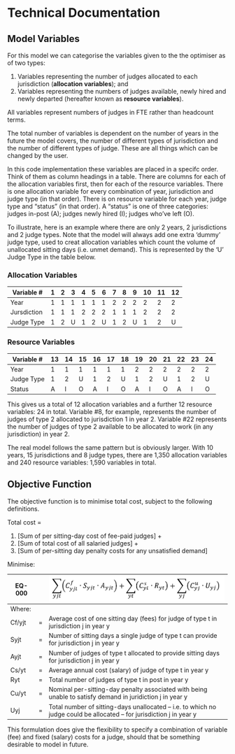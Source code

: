 # Technical Documentation

## Model Variables

For this model we can categorise the variables given to the the optimiser as of 
two types:  
1. Variables representing the number of judges allocated to each jurisdiction 
(**allocation variables**); and  
2. Variables representing the numbers of judges available, newly hired and newly 
departed (hereafter known as **resource variables**).

All variables represent numbers of judges in FTE rather than headcount terms.

The total number of variables is dependent on the number of years in the future 
the model covers, the number of different types of jurisdiction and the number 
of different types of judge. These are all things which can be changed by the user.

In this code implementation these variables are placed in a specifc order. Think 
of them as column headings in a table. There are columns for each of the allocation 
variables first, then for each of the resource variables. There is one allocation 
variable for every combination of year, jurisdiction and judge type (in that 
order). There is on resource variable for each year, judge type and “status” (in 
that order). A “status” is one of three categories: judges in-post (A); judges 
newly hired (I); judges who’ve left (O).

To illustrate, here is an example where there are only 2 years, 2 jurisdictions 
and 2 judge types. Note that the model will always add one extra ‘dummy’ judge 
type, used to creat allocation variables which count the volume of unallocated 
sitting days (i.e. unmet demand). This is represented by the ‘U’ Judge Type in 
the table below.

### Allocation Variables

Variable #  | 1 | 2 | 3 | 4 | 5 | 6 | 7 | 8 | 9 | 10 | 11 | 12 
------------|---|---|---|---|---|---|---|---|---|----|----|----
Year        | 1 | 1 | 1 | 1 | 1 | 1 | 2 | 2 | 2 |  2 |  2 |  2 
Jursdiction | 1 | 1 | 1 | 2 | 2 | 2 | 1 | 1 | 1 |  2 |  2 |  2 
Judge Type  | 1 | 2 | U | 1 | 2 | U | 1 | 2 | U |  1 |  2 |  U 

### Resource Variables

Variable #  | 13 | 14 | 15 | 16 | 17 | 18 | 19 | 20 | 21 | 22 | 23 | 24 
------------|----|----|----|----|----|----|----|----|----|----|----|----
Year        |  1 |  1 |  1 |  1 |  1 |  1 |  2 |  2 |  2 |  2 |  2 |  2 
Judge Type  |  1 |  2 |  U |  1 |  2 |  U |  1 |  2 |  U |  1 |  2 |  U 
Status      |  A |  I |  O |  A |  I |  O |  A |  I |  O |  A |  I |  O 

This gives us a total of 12 allocation variables and a further 12 resource 
variables: 24 in total. Variable #8, for example, represents the number of 
judges of type 2 allocated to jurisdiction 1 in year 2. Variable #22 represents 
the number of judges of type 2 available to be allocated to work (in any 
jurisdiction) in year 2.

The real model follows the same pattern but is obviously larger. With 10 years, 
15 jurisdictions and 8 judge types, there are 1,350 allocation variables and 240 
resource variables: 1,590 variables in total.

## Objective Function

The objective function is to minimise total cost, subject to the following definitions.

Total cost =  
1. [Sum of per sitting-day cost of fee-paid judges] + 
2. [Sum of total cost of all salaried judges] + 
3. [Sum of per-sitting day penalty costs for any unsatisfied demand]

Minimise:

**EQ-000** |   |![equation](./images/EQ000.png)
-----------|---|----------------------------
Where:     |   |  
Cf/yjt     | = | Average cost of one sitting day (fees) for judge of type t in jurisdiction j in year y
Syjt       | = | Number of sitting days a single judge of type t can provide for jurisdiction j in year y
Ayjt       | = | Number of judges of type t allocated to provide sitting days for jurisdiction j in year y
Cs/yt      | = | Average annual cost (salary) of judge of type t in year y
Ryt        | = | Total number of judges of type t in post in year y
Cu/yt      | = | Nominal per-sitting-day penalty associated with being unable to satisfy demand in juridiction j in year y
Uyj        | = | Total number of sitting-days unallocated – i.e. to which no judge could be allocated – for jurisdiction j in year y 

This formulation does give the flexibility to specify a combination of variable 
(fee) and fixed (salary) costs for a judge, should that be something desirable 
to model in future.

